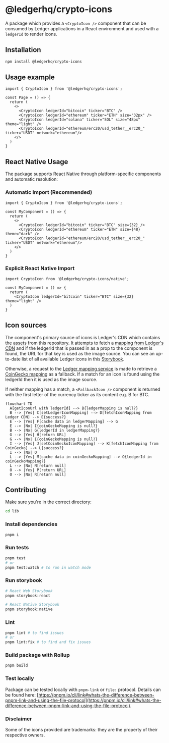 # @ledgerhq/crypto-icons

A package which provides a `<CryptoIcon />` component that can be consumed by Ledger applications in a React environment and used with a `ledgerId` to render icons.

## Installation

```bash
npm install @ledgerhq/crypto-icons
```

## Usage example

```JSX
import { CryptoIcon } from '@ledgerhq/crypto-icons';

const Page = () => {
  return (
    <>
      <CryptoIcon ledgerId="bitcoin" ticker="BTC" />
      <CryptoIcon ledgerId="ethereum" ticker="ETH" size="32px" />
      <CryptoIcon ledgerId="solana" ticker="SOL" size="48px" theme="light" />
      <CryptoIcon ledgerId="ethereum/erc20/usd_tether__erc20_" ticker="USDT" network="ethereum"/>
    </>
  )
}
```

## React Native Usage

The package supports React Native through platform-specific components and automatic resolution:

### Automatic Import (Recommended)

```JSX
import { CryptoIcon } from '@ledgerhq/crypto-icons';

const MyComponent = () => {
  return (
    <>
      <CryptoIcon ledgerId="bitcoin" ticker="BTC" size={32} />
      <CryptoIcon ledgerId="ethereum" ticker="ETH" size={48} theme="dark" />
      <CryptoIcon ledgerId="ethereum/erc20/usd_tether__erc20_" ticker="USDT" network="ethereum"/>
    </>
  )
}
```

### Explicit React Native Import

```JSX
import CryptoIcon from '@ledgerhq/crypto-icons/native';

const MyComponent = () => {
  return (
    <CryptoIcon ledgerId="bitcoin" ticker="BTC" size={32} theme="light" />
  )
}
```

## Icon sources

The component's primary source of icons is Ledger's CDN which contains the [assets](../assets/index.json) from this repository. It attempts to fetch a [mapping from Ledger's CDN](https://crypto-icons.ledger.com/index.json) and if the ledgerId that is passed in as a prop to the component is found, the URL for that key is used as the image source. You can see an up-to-date list of all available Ledger icons in this [Storybook](https://crypto-icons-storybook.pages.dev).

Otherwise, a request to the [Ledger mapping service](https://ledgerhq.atlassian.net/wiki/spaces/BE/pages/3973022073/Mapping+Service) is made to retrieve a [CoinGecko mapping](https://mapping-service.api.ledger.com/v1/coingecko/mapped-assets) as a fallback. If a match for an icon is found using the ledgerId then it is used as the image source.

If neither mapping has a match, a `<FallbackIcon />` component is returned with the first letter of the currency ticker as its content e.g. B for BTC.

```mermaid
flowchart TD
  A[getIconUrl with ledgerId] --> B{ledgerMapping is null?}
  B --> |Yes| C[setLedgerIconMapping] --> D[fetchIconMapping from Ledger CDN] --> E{success?}
  E --> |Yes| F[cache data in ledgerMapping] --> G
  E --> |No| I{coinGeckoMapping is null?}
  B --> |No| G{ledgerId in ledgerMapping?}
  G --> |Yes| H[return URL]
  G --> |No| I{coinGeckoMapping is null?}
  I --> |Yes| J[setCoinGeckoIconMapping] --> K[fetchIconMapping from CoinGecko] --> L{success?}
  I --> |No| O
  L --> |Yes| M[cache data in coinGeckoMapping] --> O{ledgerId in coinGeckoMapping?}
  L --> |No| N[return null]
  O --> |Yes| P[return URL]
  O --> |No| R[return null]
```

## Contributing

Make sure you're in the correct directory:

```bash
cd lib
```

### Install dependencies

```bash
pnpm i
```

### Run tests

```bash
pnpm test
# or
pnpm test:watch # to run in watch mode
```

### Run storybook

```bash
# React Web Storybook
pnpm storybook:react

# React Native Storybook
pnpm storybook:native
```

### Lint

```bash
pnpm lint # to find issues
# or
pnpm lint:fix # to find and fix issues
```

### Build package with Rollup

```bash
pnpm build
```

### Test locally

Package can be tested locally with `pnpm-link` or `file:` protocol. Details can be found here: [https://pnpm.io/cli/link#whats-the-difference-between-pnpm-link-and-using-the-file-protocol](https://pnpm.io/cli/link#whats-the-difference-between-pnpm-link-and-using-the-file-protocol).

### Disclaimer

Some of the icons provided are trademarks: they are the property of their respective owners.
